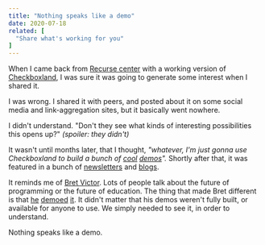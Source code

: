 ```yaml
---
title: "Nothing speaks like a demo"
date: 2020-07-18
related: [
  "Share what's working for you"
]
---
```


When I came back from [Recurse center](https://www.recurse.com/) with a working version of [Checkboxland]({{site.url}}/2020/06/06/checkboxland/), I was sure it was going to generate some interest when I shared it.

I was wrong. I shared it with peers, and posted about it on some social media and link-aggregation sites, but it basically went nowhere.

I didn't understand. "Don't they see what kinds of interesting possibilities this opens up?" *(spoiler: they didn't)*

It wasn't until months later, that I thought, *"whatever, I'm just gonna use Checkboxland to build a bunch of [cool](https://twitter.com/BryanEBraun/status/1264014217063149569) [demos](https://twitter.com/BryanEBraun/status/1275646509200146434)".* Shortly after that, it was featured in a bunch of [newsletters](https://twitter.com/JavaScriptDaily/status/1276999499316166656) and [blogs](https://stackoverflow.blog/2020/07/10/the-overflow-29-checkboxland/).

It reminds me of [Bret Victor](https://twitter.com/worrydream). Lots of people talk about the future of programming or the future of education. The thing that made Bret different is that [he](http://worrydream.com/ExplorableExplanations/) [demoed](https://vimeo.com/36579366) [it](http://worrydream.com/LadderOfAbstraction/). It didn't matter that his demos weren't fully built, or available for anyone to use. We simply needed to see it, in order to understand.

Nothing speaks like a demo.
